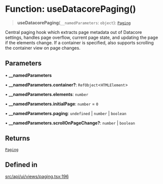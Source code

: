 # Function: useDatacorePaging()

> **useDatacorePaging**(`__namedParameters`: `object`): [`Paging`](../interfaces/Paging.md)

Central paging hook which extracts page metadata out of Datacore settings, handles page overflow, current page state, and updating the page
if the elements change. If a container is specified, also supports scrolling the container view on page changes.

## Parameters

• **\_\_namedParameters**

• **\_\_namedParameters.container?**: `RefObject`\<`HTMLElement`\>

• **\_\_namedParameters.elements**: `number`

• **\_\_namedParameters.initialPage**: `number` = `0`

• **\_\_namedParameters.paging**: `undefined` \| `number` \| `boolean`

• **\_\_namedParameters.scrollOnPageChange?**: `number` \| `boolean`

## Returns

[`Paging`](../interfaces/Paging.md)

## Defined in

[src/api/ui/views/paging.tsx:196](https://github.com/GamerGirlandCo/datacore/blob/73f36550e501eb29175b69b6a097ff3d4401efc7/src/api/ui/views/paging.tsx#L196)
